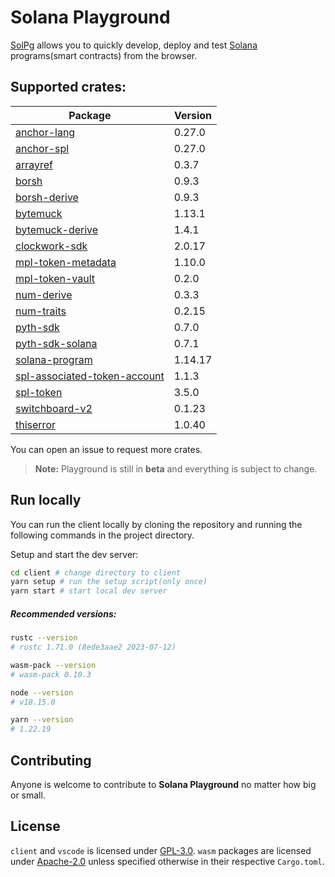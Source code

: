 # Solana Playground

[SolPg](https://beta.solpg.io) allows you to quickly develop, deploy and test [Solana](https://docs.solana.com/introduction) programs(smart contracts) from the browser.

## Supported crates:

| Package                                                                            | Version |
| ---------------------------------------------------------------------------------- | ------- |
| [anchor-lang](https://docs.rs/anchor-lang/0.27.0)                                  | 0.27.0  |
| [anchor-spl](https://docs.rs/anchor-spl/0.27.0)                                    | 0.27.0  |
| [arrayref](https://docs.rs/arrayref/0.3.7)                                         | 0.3.7   |
| [borsh](https://docs.rs/borsh/0.9.3)                                               | 0.9.3   |
| [borsh-derive](https://docs.rs/borsh-derive/0.9.3)                                 | 0.9.3   |
| [bytemuck](https://docs.rs/bytemuck/1.13.1)                                        | 1.13.1  |
| [bytemuck-derive](https://docs.rs/bytemuck-derive/1.4.1)                           | 1.4.1   |
| [clockwork-sdk](https://docs.rs/clockwork-sdk/2.0.17)                              | 2.0.17  |
| [mpl-token-metadata](https://docs.rs/mpl-token-metadata/1.10.0)                    | 1.10.0  |
| [mpl-token-vault](https://docs.rs/mpl-token-vault/0.2.0)                           | 0.2.0   |
| [num-derive](https://docs.rs/num-derive/0.3.3)                                     | 0.3.3   |
| [num-traits](https://docs.rs/num-traits/0.2.15)                                    | 0.2.15  |
| [pyth-sdk](https://docs.rs/pyth-sdk/0.7.0)                                         | 0.7.0   |
| [pyth-sdk-solana](https://docs.rs/pyth-sdk-solana/0.7.1)                           | 0.7.1   |
| [solana-program](https://docs.rs/solana-program/1.14.17)                           | 1.14.17 |
| [spl-associated-token-account](https://docs.rs/spl-associated-token-account/1.1.3) | 1.1.3   |
| [spl-token](https://docs.rs/spl-token/3.5.0)                                       | 3.5.0   |
| [switchboard-v2](https://docs.rs/switchboard-v2/0.1.23)                            | 0.1.23  |
| [thiserror](https://docs.rs/thiserror/1.0.40)                                      | 1.0.40  |

You can open an issue to request more crates.

> **Note:** Playground is still in **beta** and everything is subject to change.

## Run locally

You can run the client locally by cloning the repository and running the following commands in the project directory.

Setup and start the dev server:

```sh
cd client # change directory to client
yarn setup # run the setup script(only once)
yarn start # start local dev server
```

##### Recommended versions:

```sh
rustc --version
# rustc 1.71.0 (8ede3aae2 2023-07-12)

wasm-pack --version
# wasm-pack 0.10.3

node --version
# v18.15.0

yarn --version
# 1.22.19
```

## Contributing

Anyone is welcome to contribute to **Solana Playground** no matter how big or small.

## License

`client` and `vscode` is licensed under [GPL-3.0](https://github.com/solana-playground/solana-playground/blob/master/LICENSE-GPL).
`wasm` packages are licensed under [Apache-2.0](https://github.com/solana-playground/solana-playground/blob/master/LICENSE-APACHE) unless specified otherwise in their respective `Cargo.toml`.
